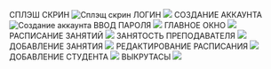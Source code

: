 СПЛЭШ СКРИН
![Сплэщ скрин](https://github.com/siyovushchik1414/Moscow-State-University-Classes/blob/main/Practice/%D0%A4%D0%BE%D1%82%D0%BE%D0%B3%D1%80%D0%B0%D1%84%D0%B8%D0%B8/Github/image_2023-08-28_15-18-57.png)
ЛОГИН
![](https://github.com/siyovushchik1414/Moscow-State-University-Classes/blob/main/Practice/%D0%A4%D0%BE%D1%82%D0%BE%D0%B3%D1%80%D0%B0%D1%84%D0%B8%D0%B8/Github/image_2023-08-28_15-42-02.png)
СОЗДАНИЕ АККАУНТА
![Создание аккаунта](https://github.com/siyovushchik1414/Moscow-State-University-Classes/blob/main/Practice/Фотографии/Github/image_2023-08-28_15-42-02%20(2).png)
ВВОД ПАРОЛЯ
![](https://github.com/siyovushchik1414/Moscow-State-University-Classes/blob/main/Practice/%D0%A4%D0%BE%D1%82%D0%BE%D0%B3%D1%80%D0%B0%D1%84%D0%B8%D0%B8/Github/image_2023-08-28_15-42-02%20(3).png)
ГЛАВНОЕ ОКНО
![](https://github.com/siyovushchik1414/Moscow-State-University-Classes/blob/main/Practice/%D0%A4%D0%BE%D1%82%D0%BE%D0%B3%D1%80%D0%B0%D1%84%D0%B8%D0%B8/Github/image_2023-08-28_15-42-03%20(6).png)
РАСПИСАНИЕ ЗАНЯТИЙ
![](https://github.com/siyovushchik1414/Moscow-State-University-Classes/blob/main/Practice/%D0%A4%D0%BE%D1%82%D0%BE%D0%B3%D1%80%D0%B0%D1%84%D0%B8%D0%B8/Github/image_2023-08-28_15-42-03.png)
ЗАНЯТОСТЬ ПРЕПОДАВАТЕЛЯ
![](https://github.com/siyovushchik1414/Moscow-State-University-Classes/blob/main/Practice/%D0%A4%D0%BE%D1%82%D0%BE%D0%B3%D1%80%D0%B0%D1%84%D0%B8%D0%B8/Github/image_2023-08-28_15-42-03%20(2).png)
ДОБАВЛЕНИЕ ЗАНЯТИЯ
![](https://github.com/siyovushchik1414/Moscow-State-University-Classes/blob/main/Practice/%D0%A4%D0%BE%D1%82%D0%BE%D0%B3%D1%80%D0%B0%D1%84%D0%B8%D0%B8/Github/image_2023-08-28_15-42-03%20(3).png)
РЕДАКТИРОВАНИЕ РАСПИСАНИЯ
![](https://github.com/siyovushchik1414/Moscow-State-University-Classes/blob/main/Practice/%D0%A4%D0%BE%D1%82%D0%BE%D0%B3%D1%80%D0%B0%D1%84%D0%B8%D0%B8/Github/image_2023-08-28_15-42-03%20(4).png)
ДОБАВЛЕНИЕ СТУДЕНТА
![](https://github.com/siyovushchik1414/Moscow-State-University-Classes/blob/main/Practice/%D0%A4%D0%BE%D1%82%D0%BE%D0%B3%D1%80%D0%B0%D1%84%D0%B8%D0%B8/Github/image_2023-08-28_15-42-03%20(5).png)
ВЫКРУТАСЫ
![]([https://github.com/siyovushchik1414/Moscow-State-University-Classes/blob/main/Practice/%D0%A4%D0%BE%D1%82%D0%BE%D0%B3%D1%80%D0%B0%D1%84%D0%B8%D0%B8/Github/image_2023-08-28_15-42-03%20(7).png)
